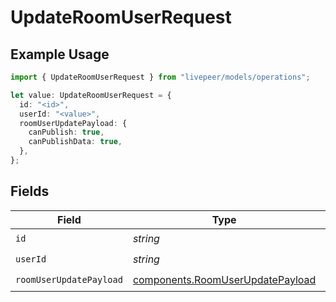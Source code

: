 # UpdateRoomUserRequest

## Example Usage

```typescript
import { UpdateRoomUserRequest } from "livepeer/models/operations";

let value: UpdateRoomUserRequest = {
  id: "<id>",
  userId: "<value>",
  roomUserUpdatePayload: {
    canPublish: true,
    canPublishData: true,
  },
};
```

## Fields

| Field                                                                                | Type                                                                                 | Required                                                                             | Description                                                                          |
| ------------------------------------------------------------------------------------ | ------------------------------------------------------------------------------------ | ------------------------------------------------------------------------------------ | ------------------------------------------------------------------------------------ |
| `id`                                                                                 | *string*                                                                             | :heavy_check_mark:                                                                   | N/A                                                                                  |
| `userId`                                                                             | *string*                                                                             | :heavy_check_mark:                                                                   | N/A                                                                                  |
| `roomUserUpdatePayload`                                                              | [components.RoomUserUpdatePayload](../../models/components/roomuserupdatepayload.md) | :heavy_check_mark:                                                                   | N/A                                                                                  |